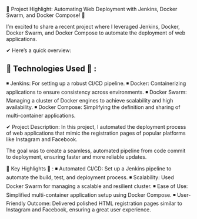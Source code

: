 🚀 Project Highlight: Automating Web Deployment with Jenkins, Docker Swarm, and Docker Compose! 🚀

I’m excited to share a recent project where I leveraged Jenkins, Docker, Docker Swarm, and Docker Compose to automate the deployment of web applications.

✔ Here’s a quick overview:

🔹 Technologies Used 🔹 :
--------------------------------
◾ Jenkins: For setting up a robust CI/CD pipeline.
◾ Docker: Containerizing applications to ensure consistency across environments.
◾ Docker Swarm: Managing a cluster of Docker engines to achieve scalability and high availability.
◾ Docker Compose: Simplifying the definition and sharing of multi-container applications.

✔ Project Description: In this project, I automated the deployment process of web applications that mimic the registration pages of popular platforms like Instagram and Facebook.

The goal was to create a seamless, automated pipeline from code commit to deployment, ensuring faster and more reliable updates.

🌟 Key Highlights 🌟 :
◾ Automated CI/CD: Set up a Jenkins pipeline to automate the build, test, and deployment process.
◾ Scalability: Used Docker Swarm for managing a scalable and resilient cluster.
◾ Ease of Use: Simplified multi-container application setup using Docker Compose.
◾ User-Friendly Outcome: Delivered polished HTML registration pages similar to Instagram and Facebook, ensuring a great user experience.
